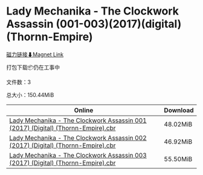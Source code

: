 # Lady Mechanika - The Clockwork Assassin (001-003)(2017)(digital)(Thornn-Empire)

[磁力链接⬇Magnet Link](magnet:?xt=urn:btih:7d20bc2a083611ccb650e8e1cdef93f7845ef5f8&dn=Lady%20Mechanika%20-%20The%20Clockwork%20Assassin%20%28001-003%29%282017%29%28digital%29%28Thornn-Empire%29)

打包下载📦仍在工事中

文件数：3

总大小：150.44MiB

Online | Download
--- | ---
[Lady Mechanika - The Clockwork Assassin 001 (2017) (Digital) (Thornn-Empire).cbr](https://github.com/alicewish/markdown/blob/master/comic/Lady-Mechanika-Clockwork-Assassin-001-2017-Digital-Thornn-Empire-cbr.md) | 48.02MiB
[Lady Mechanika - The Clockwork Assassin 002 (2017) (Digital) (Thornn-Empire).cbr](https://github.com/alicewish/markdown/blob/master/comic/Lady-Mechanika-Clockwork-Assassin-002-2017-Digital-Thornn-Empire-cbr.md) | 46.92MiB
[Lady Mechanika - The Clockwork Assassin 003 (2017) (Digital) (Thornn-Empire).cbr](https://github.com/alicewish/markdown/blob/master/comic/Lady-Mechanika-Clockwork-Assassin-003-2017-Digital-Thornn-Empire-cbr.md) | 55.50MiB